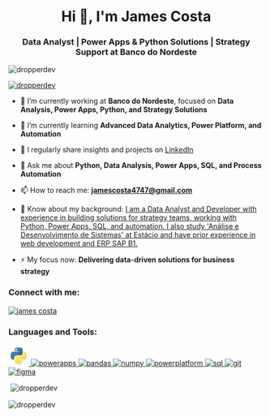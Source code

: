 <h1 align="center">Hi 👋, I'm James Costa</h1>
<h3 align="center">Data Analyst | Power Apps & Python Solutions | Strategy Support at Banco do Nordeste</h3>

<p align="left"> <img src="https://komarev.com/ghpvc/?username=dropperdev&label=Profile%20views&color=0e75b6&style=flat" alt="dropperdev" /> </p>

<p align="left"> <a href="https://github.com/ryo-ma/github-profile-trophy"><img src="https://github-profile-trophy.vercel.app/?username=dropperdev" alt="dropperdev" /></a> </p>

- 🔭 I’m currently working at **Banco do Nordeste**, focused on **Data Analysis, Power Apps, Python, and Strategy Solutions**  

- 🌱 I’m currently learning **Advanced Data Analytics, Power Platform, and Automation**  

- 📝 I regularly share insights and projects on [LinkedIn](https://www.linkedin.com/in/james-soares-costa/recent-activity/all/)  

- 💬 Ask me about **Python, Data Analysis, Power Apps, SQL, and Process Automation**  

- 📫 How to reach me: **jamescosta4747@gmail.com**  

- 📄 Know about my background: [I am a Data Analyst and Developer with experience in building solutions for strategy teams, working with Python, Power Apps, SQL, and automation. I also study 'Análise e Desenvolvimento de Sistemas' at Estácio and have prior experience in web development and ERP SAP B1.](#)  

- ⚡ My focus now: **Delivering data-driven solutions for business strategy**  

<h3 align="left">Connect with me:</h3>
<p align="left">
<a href="https://linkedin.com/in/james-soares-costa" target="blank"><img align="center" src="https://raw.githubusercontent.com/rahuldkjain/github-profile-readme-generator/master/src/images/icons/Social/linked-in-alt.svg" alt="james costa" height="30" width="40" /></a>
</p>

<h3 align="left">Languages and Tools:</h3>
<p align="left"> 
<a href="https://www.python.org" target="_blank" rel="noreferrer"> <img src="https://raw.githubusercontent.com/devicons/devicon/master/icons/python/python-original.svg" alt="python" width="40" height="40"/> </a> 
<a href="https://powerapps.microsoft.com/" target="_blank" rel="noreferrer"> <img src="https://img.icons8.com/color/48/power-apps.png" alt="powerapps" width="40" height="40"/> </a>
<a href="https://pandas.pydata.org/" target="_blank" rel="noreferrer"> <img src="https://upload.wikimedia.org/wikipedia/commons/e/ed/Pandas_logo.svg" alt="pandas" width="90" height="40"/> </a>
<a href="https://numpy.org/" target="_blank" rel="noreferrer"> <img src="https://upload.wikimedia.org/wikipedia/commons/3/31/NumPy_logo_2020.svg" alt="numpy" width="90" height="40"/> </a>
<a href="https://www.microsoft.com/en-us/power-platform" target="_blank" rel="noreferrer"> <img src="https://img.icons8.com/color/48/microsoft-power-platform-2020.png" alt="powerplatform" width="40" height="40"/> </a>
<a href="https://www.w3schools.com/sql/" target="_blank" rel="noreferrer"> <img src="https://www.svgrepo.com/show/331760/sql-database-generic.svg" alt="sql" width="40" height="40"/> </a> 
<a href="https://git-scm.com/" target="_blank" rel="noreferrer"> <img src="https://www.vectorlogo.zone/logos/git-scm/git-scm-icon.svg" alt="git" width="40" height="40"/> </a> 
<a href="https://www.figma.com/" target="_blank" rel="noreferrer"> <img src="https://www.vectorlogo.zone/logos/figma/figma-icon.svg" alt="figma" width="40" height="40"/> </a> 
</p>

<p>&nbsp;<img align="center" src="https://github-readme-stats.vercel.app/api?username=dropperdev&show_icons=true&locale=en" alt="dropperdev" /></p>

<p><img align="center" src="https://github-readme-streak-stats.herokuapp.com/?user=dropperdev&" alt="dropperdev" /></p>
